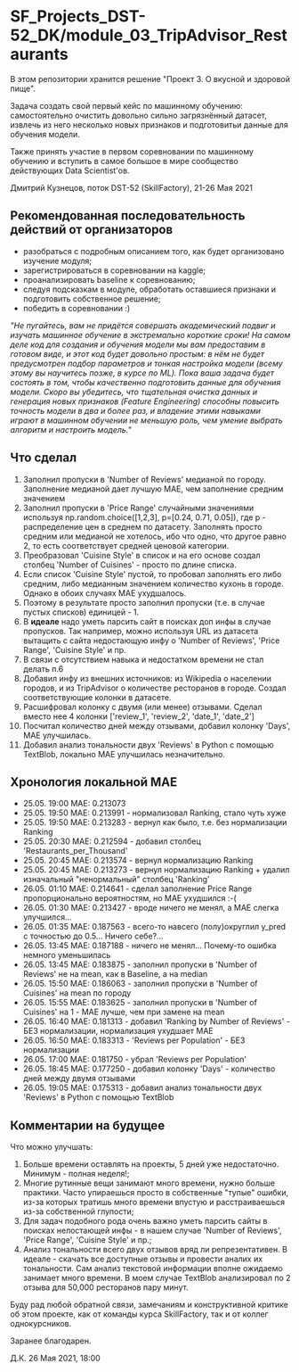 # SF_Projects_DST-52_DK/module_03_TripAdvisor_Restaurants

В этом репозитории хранится решениe "Проект 3. О вкусной и здоровой пище".

Задача создать свой первый кейс по машинному обучению: самостоятельно очистить довольно сильно загрязнённый датасет, извлечь из него несколько новых признаков и подготовитьи данные для обучения модели.

Также  принять участие в первом соревновании по машинному обучению и вступить в самое большое в мире сообщество действующих Data Scientist'ов. 


Дмитрий Кузнецов, поток DST-52 (SkillFactory), 21-26 Мая 2021



## Рекомендованная последовательность действий от организаторов


- разобраться с подробным описанием того, как будет организовано изучение модуля;
- зарегистрироваться в соревновании на kaggle;
- проанализировать baseline к соревнованию;
- следуя подсказкам в модуле, обработать оставшиеся признаки и подготовить собственное решение;
- победить в соревновании :)

_"Не пугайтесь, вам не придётся совершать академический подвиг и изучать машинное обучение в экстремально короткие сроки! На самом деле код для создания и обучения модели мы вам предоставим в готовом виде, и этот код будет довольно простым: в нём не будет предусмотрен подбор параметров и тонкая настройка модели (всему этому вы научитесь позже, в курсе по ML). Пока ваша задача будет состоять в том, чтобы качественно подготовить данные для обучения модели. Скоро вы убедитесь, что тщательная очистка данных и генерация новых признаков (Feature Engineering) способны повысить точность модели в два и более раз, и владение этими навыками играют в машинном обучении не меньшую роль, чем умение выбрать алгоритм и настроить модель."_


## Что сделал


1. Заполнил пропуски в 'Number of Reviews' медианой по городу. Заполнение медианой дает лучшую MAE, чем заполнение средним значением
2. Заполнил пропуски в 'Price Range' случайными значениями используя np.random.choice([1,2,3], p=[0.24, 0.71, 0.05]), где p - распределение цен в среднем по датасету. Заполнять просто средним или медианой не хотелось, ибо что одно, что другое равно 2, то есть соответствует средней ценовой категории.
3. Преобразовал 'Cuisine Style' в список и на его основе создал столбец 'Number of Cuisines' - просто по длине списка.
4. Если список 'Cuisine Style' пустой, то пробовал заполнять его либо средним, либо медианным значением количество кухонь в городе. Однако в обоих случаях MAE ухудшалось.
5. Поэтому в результате просто заполнил пропуски (т.е. в случае пустых списков) единицей - 1.
6. В __идеале__ надо уметь парсить сайт в поисках доп инфы в случае пропусков. Так например, можно используя URL из датасета вытащить с сайта недостающую инфу о 'Number of Reviews', 'Price Range', 'Cuisine Style' и пр.
7. В связи с отсутствием навыка и недостатком времени не стал делать п.6
8. Добавил инфу из внешних источников: из Wikipedia о населении городов, и из TripAdvisor о количестве ресторанов в городе. Создал соответствующие колонки в датасете.
9. Расшифровал колонку с двумя (или менее) отзывами. Сделал вместо нее 4 колонки ['review_1', 'review_2', 'date_1', 'date_2']
10. Посчитал количество дней между отзывами, добавил колонку 'Days', MAE улучшилась.
11. Добавил анализ тональности двух 'Reviews' в Python с помощью TextBlob, локально MAE улучшилась незначительно.


## Хронология локальной MAE


- 25.05. 19:00 MAE: 0.213073
- 25.05. 19:50 MAE: 0.213991 - нормализовал Ranking, стало чуть хуже
- 25.05. 19:50 MAE: 0.213283 - вернул как было, т.е. без нормализации Ranking
- 25.05. 20:30 MAE: 0.212594 - добавил столбец 'Restaurants_per_Thousand'
- 25.05. 20:45 MAE: 0.213574 - вернул нормализацию Ranking
- 25.05. 20:45 MAE: 0.213273 - вернул нормализацию Ranking + удалил изначальный "ненормальный" столбец 'Ranking'
- 26.05. 01:10 MAE: 0.214641 - сделал заполнение Price Range пропорционально вероятностям, но MAE ухудшился :-(
- 26.05. 01:30 MAE: 0.213427 - вроде ничего не менял, а MAE слегка улучшился...
- 26.05. 01:35 MAE: 0.187563 - всего-то навсего (полу)округлил y_pred с точностью до 0.5... Ничего себе?...
- 26.05. 13:45 MAE: 0.187188 - ничего не менял... Почему-то ошибка немного уменьшилась
- 26.05. 13:45 MAE: 0.183875 - заполнил пропуски в 'Number of Reviews' не на mean, как в Baseline, а на median
- 26.05. 15:50 MAE: 0.186063 - заполнил пропуски в 'Number of Cuisines' на mean по городу
- 26.05. 15:55 MAE: 0.183625 - заполнил пропуски в 'Number of Cuisines' на 1 - MAE лучше, чем при замене на mean
- 26.05. 16:40 MAE: 0.181313 - добавил 'Ranking by Number of Reviews' - БЕЗ нормализации, нормализация ухудшает MAE
- 26.05. 16:50 MAE: 0.183313 - 'Reviews per Population' - БЕЗ нормализации
- 26.05. 17:00 MAE: 0.181750 - убрал 'Reviews per Population'
- 26.05. 18:45 MAE: 0.177250 - добавил колонку 'Days' - количество дней между двумя отзывами
- 26.05. 19:05 MAE: 0.175313 - добавил анализ тональности двух 'Reviews' в Python с помощью TextBlob


## Комментарии на будущее

Что можно улучшать:

1. Больше времени оставлять на проекты, 5 дней уже недостаточно. Минимум - полная неделя!;
2. Многие рутинные вещи занимают много времени, нужно больше практики. Часто упираешься просто в собственные "тупые" ошибки, из-за которых тратишь много времени впустую и расстраиваешься из-за собственной глупости; 
3. Для задач подобного рода очень важно уметь парсить сайты в поисках нелостающей инфы - в нашем случае  'Number of Reviews', 'Price Range', 'Cuisine Style' и пр.;
4. Анализ тональности всего двух отзывов вряд ли репрезентативен. В идеале - скачать все доступные отзывы и провести аналих их тональности. Сам анализ текстовой информации вполне ожидаемо занимает много времени. В моем случае TextBlob анализировал по 2 отзыва для 50,000 ресторанов пару минут.



Буду рад любой обратной связи, замечаниям и конструктивной критике об этом проекте, как от команды курса SkillFactory, так и от коллег однокурсников.

Заранее благодарен.

Д.К.
26 Мая 2021, 18:00